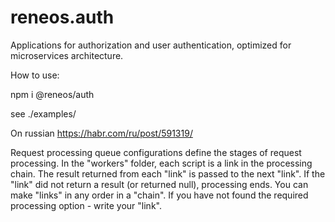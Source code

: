# reneos.auth
Applications for authorization and user authentication, optimized for microservices architecture.

How to use:

npm i @reneos/auth

see ./examples/

On russian https://habr.com/ru/post/591319/

Request processing queue configurations define the stages of request processing. In the "workers" folder, each script is a link in the processing chain. The result returned from each "link" is passed to the next "link". If the "link" did not return a result (or returned null), processing ends.
You can make "links" in any order in a "chain". If you have not found the required processing option - write your "link".
